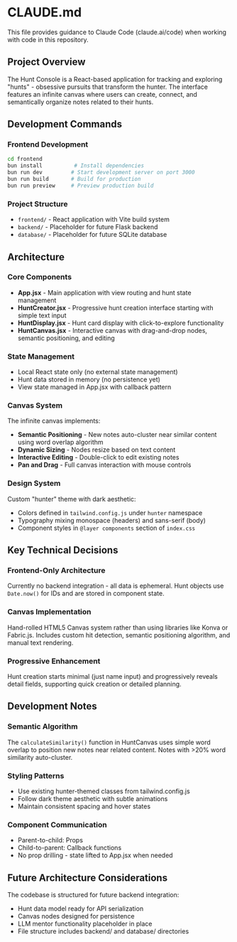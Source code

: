 # CLAUDE.md

This file provides guidance to Claude Code (claude.ai/code) when working with code in this repository.

## Project Overview

The Hunt Console is a React-based application for tracking and exploring "hunts" - obsessive pursuits that transform the hunter. The interface features an infinite canvas where users can create, connect, and semantically organize notes related to their hunts.

## Development Commands

### Frontend Development
```bash
cd frontend
bun install          # Install dependencies
bun run dev         # Start development server on port 3000
bun run build       # Build for production
bun run preview     # Preview production build
```

### Project Structure
- `frontend/` - React application with Vite build system
- `backend/` - Placeholder for future Flask backend
- `database/` - Placeholder for future SQLite database

## Architecture

### Core Components
- **App.jsx** - Main application with view routing and hunt state management
- **HuntCreator.jsx** - Progressive hunt creation interface starting with simple text input
- **HuntDisplay.jsx** - Hunt card display with click-to-explore functionality  
- **HuntCanvas.jsx** - Interactive canvas with drag-and-drop nodes, semantic positioning, and editing

### State Management
- Local React state only (no external state management)
- Hunt data stored in memory (no persistence yet)
- View state managed in App.jsx with callback pattern

### Canvas System
The infinite canvas implements:
- **Semantic Positioning** - New notes auto-cluster near similar content using word overlap algorithm
- **Dynamic Sizing** - Nodes resize based on text content
- **Interactive Editing** - Double-click to edit existing notes
- **Pan and Drag** - Full canvas interaction with mouse controls

### Design System
Custom "hunter" theme with dark aesthetic:
- Colors defined in `tailwind.config.js` under `hunter` namespace
- Typography mixing monospace (headers) and sans-serif (body)
- Component styles in `@layer components` section of `index.css`

## Key Technical Decisions

### Frontend-Only Architecture
Currently no backend integration - all data is ephemeral. Hunt objects use `Date.now()` for IDs and are stored in component state.

### Canvas Implementation  
Hand-rolled HTML5 Canvas system rather than using libraries like Konva or Fabric.js. Includes custom hit detection, semantic positioning algorithm, and manual text rendering.

### Progressive Enhancement
Hunt creation starts minimal (just name input) and progressively reveals detail fields, supporting quick creation or detailed planning.

## Development Notes

### Semantic Algorithm
The `calculateSimilarity()` function in HuntCanvas uses simple word overlap to position new notes near related content. Notes with >20% word similarity auto-cluster.

### Styling Patterns
- Use existing hunter-themed classes from tailwind.config.js
- Follow dark theme aesthetic with subtle animations
- Maintain consistent spacing and hover states

### Component Communication
- Parent-to-child: Props
- Child-to-parent: Callback functions
- No prop drilling - state lifted to App.jsx when needed

## Future Architecture Considerations

The codebase is structured for future backend integration:
- Hunt data model ready for API serialization
- Canvas nodes designed for persistence
- LLM mentor functionality placeholder in place
- File structure includes backend/ and database/ directories